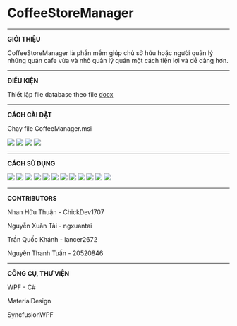 # CoffeeStoreManager
___

**GIỚI THIỆU**

CoffeeStoreManager là phần mềm giúp chủ sở hữu hoặc người quản lý những quán cafe vừa và nhỏ quản lý quán một cách tiện lợi và dễ dàng hơn.

***

**ĐIỀU KIỆN**

Thiết lập file database theo file [docx](https://docs.google.com/document/d/1omH-9nghcgK9ok7s1X4YNy2XQJ0YOPWBXRHRdkWHt88/edit)

***

**CÁCH CÀI ĐẶT**

Chạy file CoffeeManager.msi

<img src="CoffeeStoreManager/HowToUse/Install/1.png">
<img src="CoffeeStoreManager/HowToUse/Install/2.png">
<img src="CoffeeStoreManager/HowToUse/Install/3.png">
<img src="CoffeeStoreManager/HowToUse/Install/4.png">

***

**CÁCH SỬ DỤNG**

<img src="CoffeeStoreManager/HowToUse/MainWindow.png">
<img src="CoffeeStoreManager/HowToUse/AdminWindow.png">
<img src="CoffeeStoreManager/HowToUse/ManageFoodMaini.png">
<img src="CoffeeStoreManager/HowToUse/FoodTypePage.png">
<img src="CoffeeStoreManager/HowToUse/ManageEmplyeeMain.png">
<img src="CoffeeStoreManager/HowToUse/EmployeeTypeMain.png">
<img src="CoffeeStoreManager/HowToUse/PartTimeSchedulerMain.png">
<img src="CoffeeStoreManager/HowToUse/ManageSourceMain.png">
<img src="CoffeeStoreManager/HowToUse/StatisticMain.png">
<img src="CoffeeStoreManager/HowToUse/StatisticMain2.png">
<img src="CoffeeStoreManager/HowToUse/RegulationMain.png">
<img src="CoffeeStoreManager/HowToUse/AccountMain.png">



***

**CONTRIBUTORS**

Nhan Hữu Thuận - ChickDev1707 

Nguyễn Xuân Tài - ngxuantai

Trần Quốc Khánh - lancer2672

Nguyễn Thanh Tuấn - 20520846

***

**CÔNG CỤ, THƯ VIỆN**

WPF - C#

MaterialDesign

SyncfusionWPF
